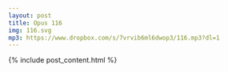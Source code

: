 ```yaml
---
layout: post
title: Opus 116
img: 116.svg
mp3: https://www.dropbox.com/s/7vrvib6ml6dwop3/116.mp3?dl=1
---
```


{% include post_content.html %}
